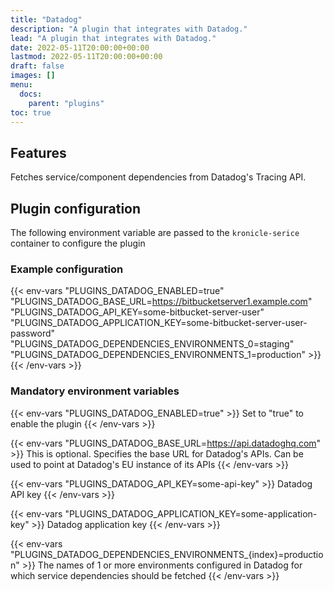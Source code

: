 ```yaml
---
title: "Datadog"
description: "A plugin that integrates with Datadog."
lead: "A plugin that integrates with Datadog."
date: 2022-05-11T20:00:00+00:00
lastmod: 2022-05-11T20:00:00+00:00
draft: false
images: []
menu:
  docs:
    parent: "plugins"
toc: true
---
```


## Features


Fetches service/component dependencies from Datadog's Tracing API.


## Plugin configuration

The following environment variable are passed to the `kronicle-serice` container to configure the plugin


### Example configuration

{{< env-vars
"PLUGINS_DATADOG_ENABLED=true"
"PLUGINS_DATADOG_BASE_URL=https://bitbucketserver1.example.com"
"PLUGINS_DATADOG_API_KEY=some-bitbucket-server-user"
"PLUGINS_DATADOG_APPLICATION_KEY=some-bitbucket-server-user-password"
"PLUGINS_DATADOG_DEPENDENCIES_ENVIRONMENTS_0=staging"
"PLUGINS_DATADOG_DEPENDENCIES_ENVIRONMENTS_1=production" >}}
{{< /env-vars >}}


### Mandatory environment variables

{{< env-vars "PLUGINS_DATADOG_ENABLED=true" >}}
Set to "true" to enable the plugin
{{< /env-vars >}}

{{< env-vars "PLUGINS_DATADOG_BASE_URL=https://api.datadoghq.com" >}}
This is optional.  Specifies the base URL for Datadog's APIs.  Can be used to point at Datadog's EU instance of its APIs
{{< /env-vars >}}

{{< env-vars "PLUGINS_DATADOG_API_KEY=some-api-key" >}}
Datadog API key
{{< /env-vars >}}

{{< env-vars "PLUGINS_DATADOG_APPLICATION_KEY=some-application-key" >}}
Datadog application key
{{< /env-vars >}}

{{< env-vars "PLUGINS_DATADOG_DEPENDENCIES_ENVIRONMENTS_{index}=production" >}}
The names of 1 or more environments configured in Datadog for which service dependencies should be fetched
{{< /env-vars >}}
